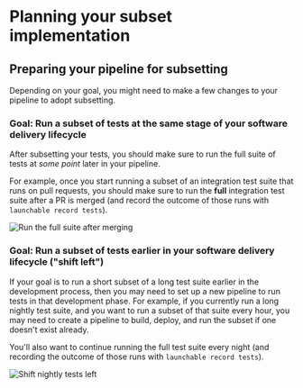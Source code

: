 # Planning your subset implementation

## Preparing your pipeline for subsetting

Depending on your goal, you might need to make a few changes to your pipeline to adopt subsetting.&#x20;

### Goal: Run a subset of tests at the same stage of your software delivery lifecycle

After subsetting your tests, you should make sure to run the full suite of tests at _some point_ later in your pipeline.

For example, once you start running a subset of an integration test suite that runs on pull requests, you should make sure to run the **full** integration test suite after a PR is merged (and record the outcome of those runs with `launchable record tests`).

![Run the full suite after merging](<../../.gitbook/assets/In place@2x.png>)

### Goal: Run a subset of tests earlier in your software delivery lifecycle ("shift left")

If your goal is to run a short subset of a long test suite earlier in the development process, then you may need to set up a new pipeline to run tests in that development phase. For example, if you currently run a long nightly test suite, and you want to run a subset of that suite every hour, you may need to create a pipeline to build, deploy, and run the subset if one doesn't exist already.

You'll also want to continue running the full test suite every night (and recording the outcome of those runs with `launchable record tests`).

![Shift nightly tests left](<../../.gitbook/assets/Shift left@2x.png>)

##
